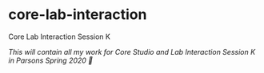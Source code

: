 # core-lab-interaction
Core Lab Interaction Session K

*This will contain all my work for Core Studio and Lab Interaction Session K in Parsons Spring 2020 🤘*